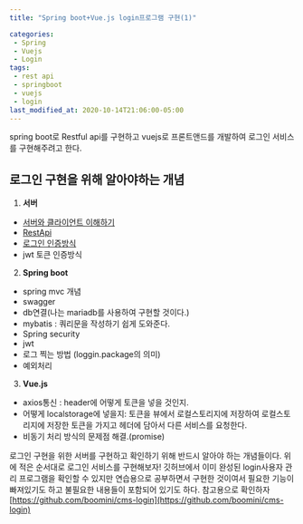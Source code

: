 ```yaml
---
title: "Spring boot+Vue.js login프로그램 구현(1)"

categories:
 - Spring
 - Vuejs
 - Login
tags:
 - rest api 
 - springboot
 - vuejs
 - login
last_modified_at: 2020-10-14T21:06:00-05:00
---
```


spring boot로 Restful api를 구현하고 vuejs로 프론트앤드를 개발하여 로그인 서비스를 구현해주려고 한다.
## 로그인 구현을 위해 알아야하는 개념 
1. **서버**
 - [서버와 클라이언트 이해하기](https://boomini.github.io/server/first-server/)  
 - [RestApi](https://boomini.github.io/server/restapi/)  
 - [로그인 인증방식](https://boomini.github.io/server/authentication/)    
 - jwt 토큰 인증방식



2. **Spring boot**
 - spring mvc 개념  
 - swagger 
 - db연결(나는 mariadb를 사용하여 구현할 것이다.)
 - mybatis : 쿼리문을 작성하기 쉽게 도와준다.
 - Spring security
 - jwt  
 - 로그 찍는 방법 (loggin.package의 의미)
 - 예외처리  



3. **Vue.js**
 - axios통신 : header에 어떻게 토큰을 넣을 것인지.
 - 어떻게 localstorage에 넣을지: 토큰을 뷰에서 로컬스토리지에 저장하여 로컬스토리지에 저장한 토큰을 가지고 헤더에 담아서 다른 서비스를 요청한다. 
 - 비동기 처리 방식의 문제점 해결.(promise)  



로그인 구현을 위한 서버를 구현하고 확인하기 위해 반드시 알아야 하는 개념들이다. 위에 적은 순서대로 로그인 서비스를 구현해보자!
깃허브에서 이미 완성된 login사용자 관리 프로그램을 확인할 수 있지만 연습용으로 공부하면서 구현한 것이여서 필요한 기능이 빠져있기도 하고 불필요한 내용들이 포함되어 있기도 하다. 참고용으로 확인하자   [https://github.com/boomini/cms-login](https://github.com/boomini/cms-login)  
